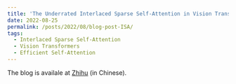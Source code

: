 ```yaml
---
title: 'The Underrated Interlaced Sparse Self-Attention in Vision Transformers'
date: 2022-08-25
permalink: /posts/2022/08/blog-post-ISA/
tags:
  - Interlaced Sparse Self-Attention
  - Vision Transformers
  - Efficient Self-Attention
---
```


The blog is availale at [Zhihu](https://zhuanlan.zhihu.com/p/557738335) (in Chinese).